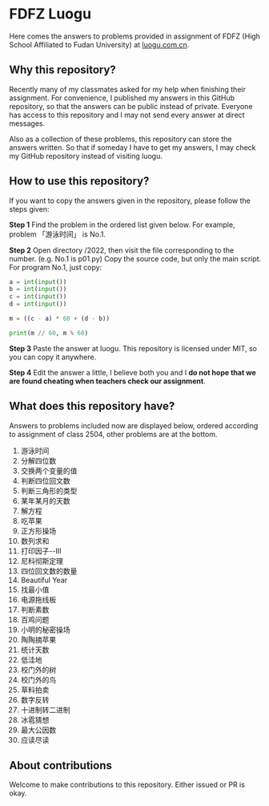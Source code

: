 # FDFZ Luogu

Here comes the answers to problems provided in assignment of FDFZ (High School Affiliated to Fudan University) at [luogu.com.cn](https://www.luogu.com.cn).

## Why this repository?

Recently many of my classmates asked for my help when finishing their assignment. For convenience, I published my answers in this GitHub repository, so that the answers can be public instead of private. Everyone has access to this repository and I may not send every answer at direct messages.

Also as a collection of these problems, this repository can store the answers written. So that if someday I have to get my answers, I may check my GitHub repository instead of visiting luogu.

## How to use this repository?

If you want to copy the answers given in the repository, please follow the steps given:

**Step 1** Find the problem in the ordered list given below. For example, problem 「游泳时间」 is No.1.

**Step 2** Open directory /2022, then visit the file corresponding to the number. (e.g. No.1 is p01.py) Copy the source code, but only the main script. For program No.1, just copy:

```python
a = int(input())
b = int(input())
c = int(input())
d = int(input())

m = ((c - a) * 60 + (d - b))

print(m // 60, m % 60)
```

**Step 3** Paste the answer at luogu. This repository is licensed under MIT, so you can copy it anywhere.

**Step 4** Edit the answer a little, I believe both you and I **do not hope that we are found cheating when teachers check our assignment**.

## What does this repository have?

Answers to problems included now are displayed below, ordered according to assignment of class 2504, other problems are at the bottom.

1. 游泳时间
2. 分解四位数
3. 交换两个变量的值
4. 判断四位回文数
5. 判断三角形的类型
6. 某年某月的天数
7. 解方程
8. 吃苹果
9. 正方形操场
10. 数列求和
11. 打印因子--III
12. 尼科彻斯定理
13. 四位回文数的数量
14. Beautiful Year
15. 找最小值
16. 电源拖线板
17. 判断素数
18. 百鸡问题
19. 小明的秘密操场
20. 陶陶摘苹果
21. 统计天数
22. 低洼地
23. 校门外的树
24. 校门外的鸟
25. 草料拍卖
26. 数字反转
27. 十进制转二进制
28. 冰雹猜想
29. 最大公因数
30. 应读尽读

## About contributions

Welcome to make contributions to this repository. Either issued or PR is okay.
